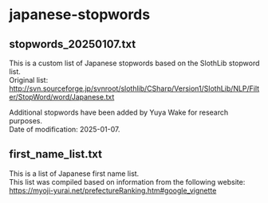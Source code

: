 # japanese-stopwords

## stopwords_20250107.txt  
This is a custom list of Japanese stopwords based on the SlothLib stopword list.  
Original list: http://svn.sourceforge.jp/svnroot/slothlib/CSharp/Version1/SlothLib/NLP/Filter/StopWord/word/Japanese.txt

Additional stopwords have been added by Yuya Wake for research purposes.  
Date of modification: 2025-01-07.

## first_name_list.txt
This is a list of Japanese first name list.  
This list was compiled based on information from the following website:  
https://myoji-yurai.net/prefectureRanking.htm#google_vignette
